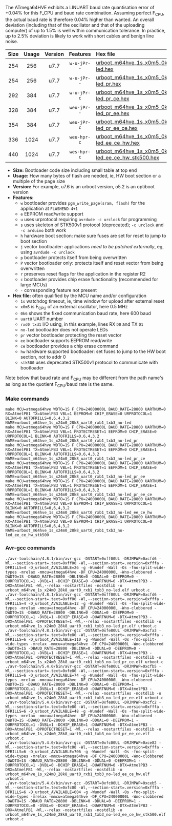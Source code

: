 The ATmega64HVE exhibits a LINUART baud rate quantisation error of +0.04% for this F_CPU and baud rate combination. Assuming perfect F<sub>CPU</sub>, the actual baud rate is therefore 0.04% higher than wanted. An overall deviation (including that of the oscillator and that of the uploading computer) of up to 1.5% is well within communication tolerance. In practice, up to 2.5% deviation is likely to work with short cables and benign line noise.

|Size|Usage|Version|Features|Hex file|
|:-:|:-:|:-:|:-:|:--|
|254|256|u7.7|`w-u-jPr--`|[urboot_m64hve_1s_x0m5_0k6_uart0_rxb1_txb3_no-led.hex](https://raw.githubusercontent.com/stefanrueger/urboot.hex/main/mcus/atmega64hve/watchdog_1_s/external_oscillator_x/%2B0m500000_hz/%2B%2B%2B0k6_baud/uart0_rxb1_txb3/no-led/urboot_m64hve_1s_x0m5_0k6_uart0_rxb1_txb3_no-led.hex)|
|254|256|u7.7|`w-u-jPr--`|[urboot_m64hve_1s_x0m5_0k6_uart0_rxb1_txb3_no-led_pr.hex](https://raw.githubusercontent.com/stefanrueger/urboot.hex/main/mcus/atmega64hve/watchdog_1_s/external_oscillator_x/%2B0m500000_hz/%2B%2B%2B0k6_baud/uart0_rxb1_txb3/no-led/urboot_m64hve_1s_x0m5_0k6_uart0_rxb1_txb3_no-led_pr.hex)|
|292|384|u7.7|`w-u-jPr-c`|[urboot_m64hve_1s_x0m5_0k6_uart0_rxb1_txb3_no-led_pr_ce.hex](https://raw.githubusercontent.com/stefanrueger/urboot.hex/main/mcus/atmega64hve/watchdog_1_s/external_oscillator_x/%2B0m500000_hz/%2B%2B%2B0k6_baud/uart0_rxb1_txb3/no-led/urboot_m64hve_1s_x0m5_0k6_uart0_rxb1_txb3_no-led_pr_ce.hex)|
|328|384|u7.7|`weu-jPr--`|[urboot_m64hve_1s_x0m5_0k6_uart0_rxb1_txb3_no-led_pr_ee.hex](https://raw.githubusercontent.com/stefanrueger/urboot.hex/main/mcus/atmega64hve/watchdog_1_s/external_oscillator_x/%2B0m500000_hz/%2B%2B%2B0k6_baud/uart0_rxb1_txb3/no-led/urboot_m64hve_1s_x0m5_0k6_uart0_rxb1_txb3_no-led_pr_ee.hex)|
|354|384|u7.7|`weu-jPr-c`|[urboot_m64hve_1s_x0m5_0k6_uart0_rxb1_txb3_no-led_pr_ee_ce.hex](https://raw.githubusercontent.com/stefanrueger/urboot.hex/main/mcus/atmega64hve/watchdog_1_s/external_oscillator_x/%2B0m500000_hz/%2B%2B%2B0k6_baud/uart0_rxb1_txb3/no-led/urboot_m64hve_1s_x0m5_0k6_uart0_rxb1_txb3_no-led_pr_ee_ce.hex)|
|336|1024|u7.7|`weu-hpr-c`|[urboot_m64hve_1s_x0m5_0k6_uart0_rxb1_txb3_no-led_ee_ce_hw.hex](https://raw.githubusercontent.com/stefanrueger/urboot.hex/main/mcus/atmega64hve/watchdog_1_s/external_oscillator_x/%2B0m500000_hz/%2B%2B%2B0k6_baud/uart0_rxb1_txb3/no-led/urboot_m64hve_1s_x0m5_0k6_uart0_rxb1_txb3_no-led_ee_ce_hw.hex)|
|440|1024|u7.7|`wes-hpr-c`|[urboot_m64hve_1s_x0m5_0k6_uart0_rxb1_txb3_no-led_ee_ce_hw_stk500.hex](https://raw.githubusercontent.com/stefanrueger/urboot.hex/main/mcus/atmega64hve/watchdog_1_s/external_oscillator_x/%2B0m500000_hz/%2B%2B%2B0k6_baud/uart0_rxb1_txb3/no-led/urboot_m64hve_1s_x0m5_0k6_uart0_rxb1_txb3_no-led_ee_ce_hw_stk500.hex)|

- **Size:** Bootloader code size including small table at top end
- **Usage:** How many bytes of flash are needed, ie, HW boot section or a multiple of the page size
- **Version:** For example, u7.6 is an urboot version, o5.2 is an optiboot version
- **Features:**
  + `w` bootloader provides `pgm_write_page(sram, flash)` for the application at `FLASHEND-4+1`
  + `e` EEPROM read/write support
  + `u` uses urprotocol requiring `avrdude -c urclock` for programming
  + `s` uses skeleton of STK500v1 protocol (deprecated); `-c urclock` and `-c arduino` both work
  + `h` hardware boot section: make sure fuses are set for reset to jump to boot section
  + `j` vector bootloader: applications *need to be patched externally*, eg, using `avrdude -c urclock`
  + `p` bootloader protects itself from being overwritten
  + `P` vector bootloader only: protects itself and reset vector from being overwritten
  + `r` preserves reset flags for the application in the register R2
  + `c` bootloader provides chip erase functionality (recommended for large MCUs)
  + `-` corresponding feature not present
- **Hex file:** often qualified by the MCU name and/or configuration
  + `1s` watchdog timeout, ie, time window for upload after external reset
  + `x0m5` is F<sub>CPU</sub> of an external oscillator, here 0.5 MHz
  + `0k6` shows the fixed communication baud rate, here 600 baud
  + `uart0` UART number
  + `rxd0 txd1` I/O using, in this example, lines RX `D0` and TX `D1`
  + `no-led` bootloader does not operate LEDs
  + `pr` vector bootloader protecting the reset vector
  + `ee` bootloader supports EEPROM read/write
  + `ce` bootloader provides a chip erase command
  + `hw` hardware supported bootloader: set fuses to jump to the HW boot section, not to addr 0
  + `stk500` uses deprecated STK500v1 protocol to communicate with bootloader


Note below that baud rate and F<sub>CPU</sub> may be different from the path name's as long as the quotient F<sub>CPU</sub>/baud rate is the same.

### Make commands
```
make MCU=atmega64hve WDTO=1S F_CPU=24000000L BAUD_RATE=28800 UARTNUM=0 RX=AtmelPB1 TX=AtmelPB3 VBL=1 EEPROM=0 CHIP_ERASE=0 URPROTOCOL=1 BLINK=0 AUTOFRILLS=0,6,4,3,2 NAME=urboot_m64hve_1s_x24m0_28k8_uart0_rxb1_txb3_no-led
make MCU=atmega64hve WDTO=1S F_CPU=24000000L BAUD_RATE=28800 UARTNUM=0 RX=AtmelPB1 TX=AtmelPB3 VBL=1 PROTECTRESET=1 EEPROM=0 CHIP_ERASE=0 URPROTOCOL=1 BLINK=0 AUTOFRILLS=0,6,4,3,2 NAME=urboot_m64hve_1s_x24m0_28k8_uart0_rxb1_txb3_no-led_pr
make MCU=atmega64hve WDTO=1S F_CPU=24000000L BAUD_RATE=28800 UARTNUM=0 RX=AtmelPB1 TX=AtmelPB3 VBL=1 PROTECTRESET=1 EEPROM=0 CHIP_ERASE=1 URPROTOCOL=1 BLINK=0 AUTOFRILLS=0,6,4,3,2 NAME=urboot_m64hve_1s_x24m0_28k8_uart0_rxb1_txb3_no-led_pr_ce
make MCU=atmega64hve WDTO=1S F_CPU=24000000L BAUD_RATE=28800 UARTNUM=0 RX=AtmelPB1 TX=AtmelPB3 VBL=1 PROTECTRESET=1 EEPROM=1 CHIP_ERASE=0 URPROTOCOL=1 BLINK=0 AUTOFRILLS=0,6,4,3,2 NAME=urboot_m64hve_1s_x24m0_28k8_uart0_rxb1_txb3_no-led_pr_ee
make MCU=atmega64hve WDTO=1S F_CPU=24000000L BAUD_RATE=28800 UARTNUM=0 RX=AtmelPB1 TX=AtmelPB3 VBL=1 PROTECTRESET=1 EEPROM=1 CHIP_ERASE=1 URPROTOCOL=1 BLINK=0 AUTOFRILLS=0,6,4,3,2 NAME=urboot_m64hve_1s_x24m0_28k8_uart0_rxb1_txb3_no-led_pr_ee_ce
make MCU=atmega64hve WDTO=1S F_CPU=24000000L BAUD_RATE=28800 UARTNUM=0 RX=AtmelPB1 TX=AtmelPB3 VBL=0 EEPROM=1 CHIP_ERASE=1 URPROTOCOL=1 BLINK=0 AUTOFRILLS=0,6,4,3,2 NAME=urboot_m64hve_1s_x24m0_28k8_uart0_rxb1_txb3_no-led_ee_ce_hw
make MCU=atmega64hve WDTO=1S F_CPU=24000000L BAUD_RATE=28800 UARTNUM=0 RX=AtmelPB1 TX=AtmelPB3 VBL=0 EEPROM=1 CHIP_ERASE=1 URPROTOCOL=0 BLINK=0 AUTOFRILLS=0,6,4,3,2 NAME=urboot_m64hve_1s_x24m0_28k8_uart0_rxb1_txb3_no-led_ee_ce_hw_stk500
```

### Avr-gcc commands
```
./avr-toolchain/4.8.1/bin/avr-gcc -DSTART=0xff00UL -DRJMPWP=0xcfd6 -Wl,--section-start=.text=0xff00 -Wl,--section-start=.version=0xfffa -DFRILLS=4 -D_urboot_AVAILABLE=26 -g -Wundef -Wall -Os -fno-split-wide-types -mrelax -mmcu=atmega64hve -DF_CPU=24000000L -Wno-clobbered -DWDTO=1S -DBAUD_RATE=28800 -DBLINK=0 -DDUAL=0 -DEEPROM=0 -DURPROTOCOL=1 -DVBL=1 -DCHIP_ERASE=0 -DUARTNUM=0 -DTX=AtmelPB3 -DRX=AtmelPB1 -Wl,--relax -nostartfiles -nostdlib -o urboot_m64hve_1s_x24m0_28k8_uart0_rxb1_txb3_no-led.elf urboot.c
./avr-toolchain/4.8.1/bin/avr-gcc -DSTART=0xff00UL -DRJMPWP=0xcfd6 -Wl,--section-start=.text=0xff00 -Wl,--section-start=.version=0xfffa -DFRILLS=4 -D_urboot_AVAILABLE=12 -g -Wundef -Wall -Os -fno-split-wide-types -mrelax -mmcu=atmega64hve -DF_CPU=24000000L -Wno-clobbered -DWDTO=1S -DBAUD_RATE=28800 -DBLINK=0 -DDUAL=0 -DEEPROM=0 -DURPROTOCOL=1 -DVBL=1 -DCHIP_ERASE=0 -DUARTNUM=0 -DTX=AtmelPB3 -DRX=AtmelPB1 -DPROTECTRESET=1 -Wl,--relax -nostartfiles -nostdlib -o urboot_m64hve_1s_x24m0_28k8_uart0_rxb1_txb3_no-led_pr.elf urboot.c
./avr-toolchain/4.8.1/bin/avr-gcc -DSTART=0xfe80UL -DRJMPWP=0xcfa3 -Wl,--section-start=.text=0xfe80 -Wl,--section-start=.version=0xfffa -DFRILLS=6 -D_urboot_AVAILABLE=110 -g -Wundef -Wall -Os -fno-split-wide-types -mrelax -mmcu=atmega64hve -DF_CPU=24000000L -Wno-clobbered -DWDTO=1S -DBAUD_RATE=28800 -DBLINK=0 -DDUAL=0 -DEEPROM=0 -DURPROTOCOL=1 -DVBL=1 -DCHIP_ERASE=1 -DUARTNUM=0 -DTX=AtmelPB3 -DRX=AtmelPB1 -DPROTECTRESET=1 -Wl,--relax -nostartfiles -nostdlib -o urboot_m64hve_1s_x24m0_28k8_uart0_rxb1_txb3_no-led_pr_ce.elf urboot.c
./avr-toolchain/5.4.0/bin/avr-gcc -DSTART=0xfe80UL -DRJMPWP=0xcfb5 -Wl,--section-start=.text=0xfe80 -Wl,--section-start=.version=0xfffa -DFRILLS=6 -D_urboot_AVAILABLE=74 -g -Wundef -Wall -Os -fno-split-wide-types -mrelax -mmcu=atmega64hve -DF_CPU=24000000L -Wno-clobbered -DWDTO=1S -DBAUD_RATE=28800 -DBLINK=0 -DDUAL=0 -DEEPROM=1 -DURPROTOCOL=1 -DVBL=1 -DCHIP_ERASE=0 -DUARTNUM=0 -DTX=AtmelPB3 -DRX=AtmelPB1 -DPROTECTRESET=1 -Wl,--relax -nostartfiles -nostdlib -o urboot_m64hve_1s_x24m0_28k8_uart0_rxb1_txb3_no-led_pr_ee.elf urboot.c
./avr-toolchain/5.4.0/bin/avr-gcc -DSTART=0xfe80UL -DRJMPWP=0xcfc2 -Wl,--section-start=.text=0xfe80 -Wl,--section-start=.version=0xfffa -DFRILLS=6 -D_urboot_AVAILABLE=48 -g -Wundef -Wall -Os -fno-split-wide-types -mrelax -mmcu=atmega64hve -DF_CPU=24000000L -Wno-clobbered -DWDTO=1S -DBAUD_RATE=28800 -DBLINK=0 -DDUAL=0 -DEEPROM=1 -DURPROTOCOL=1 -DVBL=1 -DCHIP_ERASE=1 -DUARTNUM=0 -DTX=AtmelPB3 -DRX=AtmelPB1 -DPROTECTRESET=1 -Wl,--relax -nostartfiles -nostdlib -o urboot_m64hve_1s_x24m0_28k8_uart0_rxb1_txb3_no-led_pr_ee_ce.elf urboot.c
./avr-toolchain/5.4.0/bin/avr-gcc -DSTART=0xfc00UL -DRJMPWP=0xce82 -Wl,--section-start=.text=0xfc00 -Wl,--section-start=.version=0xfffa -DFRILLS=6 -D_urboot_AVAILABLE=706 -g -Wundef -Wall -Os -fno-split-wide-types -mrelax -mmcu=atmega64hve -DF_CPU=24000000L -Wno-clobbered -DWDTO=1S -DBAUD_RATE=28800 -DBLINK=0 -DDUAL=0 -DEEPROM=1 -DURPROTOCOL=1 -DVBL=0 -DCHIP_ERASE=1 -DUARTNUM=0 -DTX=AtmelPB3 -DRX=AtmelPB1 -Wl,--relax -nostartfiles -nostdlib -o urboot_m64hve_1s_x24m0_28k8_uart0_rxb1_txb3_no-led_ee_ce_hw.elf urboot.c
./avr-toolchain/5.4.0/bin/avr-gcc -DSTART=0xfc00UL -DRJMPWP=0xceb5 -Wl,--section-start=.text=0xfc00 -Wl,--section-start=.version=0xfffa -DFRILLS=6 -D_urboot_AVAILABLE=604 -g -Wundef -Wall -Os -fno-split-wide-types -mrelax -mmcu=atmega64hve -DF_CPU=24000000L -Wno-clobbered -DWDTO=1S -DBAUD_RATE=28800 -DBLINK=0 -DDUAL=0 -DEEPROM=1 -DURPROTOCOL=0 -DVBL=0 -DCHIP_ERASE=1 -DUARTNUM=0 -DTX=AtmelPB3 -DRX=AtmelPB1 -Wl,--relax -nostartfiles -nostdlib -o urboot_m64hve_1s_x24m0_28k8_uart0_rxb1_txb3_no-led_ee_ce_hw_stk500.elf urboot.c
```

